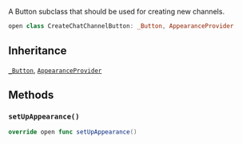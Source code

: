 
A Button subclass that should be used for creating new channels.

``` swift
open class CreateChatChannelButton: _Button, AppearanceProvider 
```

## Inheritance

[`_Button`](../_Button), [`AppearanceProvider`](../../Utils/AppearanceProvider)

## Methods

### `setUpAppearance()`

``` swift
override open func setUpAppearance() 
```
